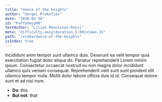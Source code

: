 ```yaml
---
title: "dance of the knights"
author: "Sergei Prokofiev"
date: "2020-04-30"
id: "FvFYuUwyyM8"
textAuthor: "Lilian Penniston-Rossi"
meta: "difficulty,easy|duration,5:09|views,31"
path: "/video/dance-of-the-knights"
isIndex: true
---
```


Incididunt anim tempor sunt ullamco duis. Deserunt ea velit tempor quis exercitation fugiat dolor aliqua do. Pariatur reprehenderit Lorem minim ipsum. Consectetur occaecat nostrud eu non magna dolor incididunt ullamco quis veniam consequat. Reprehenderit velit sunt sunt proident elit ullamco tempor nulla. Mollit dolor labore officia duis id id. Consequat dolore sunt et ad nisi irure.

- **Do**: this
- **But not**: that
